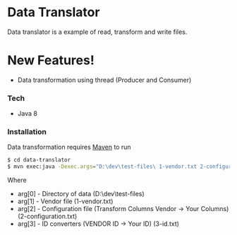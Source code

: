 # Data Translator

Data translator is a example of read, transform and write files. 

# New Features!
  - Data transformation using thread (Producer and Consumer)

### Tech
* Java 8

### Installation

Data transformation requires [Maven](https://maven.apache.org/) to run 

```sh
$ cd data-translator
$ mvn exec:java -Dexec.args="D:\dev\test-files\ 1-vendor.txt 2-configuration.txt 3-id.txt"
```
Where 
* arg[0] - Directory of data (D:\dev\test-files\)
* arg[1] - Vendor file (1-vendor.txt)
* arg[2] - Configuration file (Transform Columns Vendor -> Your Columns) (2-configuration.txt)
* arg[3] - ID converters (VENDOR ID -> Your ID) (3-id.txt)
